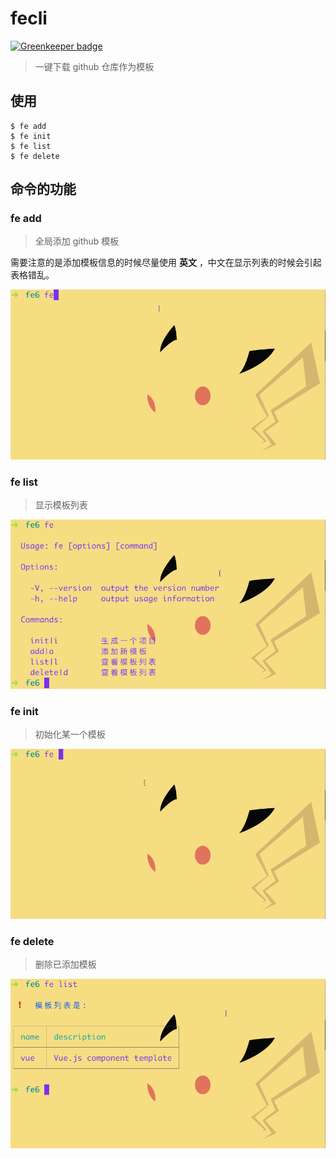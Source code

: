 # fecli

[![Greenkeeper badge](https://badges.greenkeeper.io/fe6/fecli.svg)](https://greenkeeper.io/)

> 一键下载 github 仓库作为模板


## 使用

```
$ fe add
$ fe init
$ fe list
$ fe delete
```

## 命令的功能

### fe add

> 全局添加 github 模板

需要注意的是添加模板信息的时候尽量使用 **英文** ，中文在显示列表的时候会引起表格错乱。

![fe add 例子](./public/add.gif)

### fe list

> 显示模板列表

![fe list 例子](./public/list.gif)

### fe init

> 初始化某一个模板

![fe init 例子](./public/init.gif)

### fe delete

> 删除已添加模板

![fe delete 例子](./public/delete.gif)
